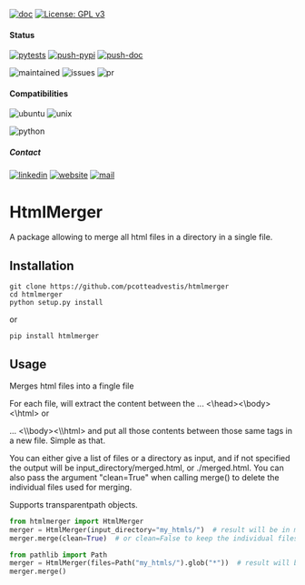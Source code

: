 [![doc](https://img.shields.io/badge/-Documentation-blue)](https://advestis.github.io/htmlmerger)
[![License: GPL v3](https://img.shields.io/badge/License-GPL%20v3-blue.svg)](https://www.gnu.org/licenses/gpl-3.0)

#### Status
[![pytests](https://github.com/Advestis/htmlmerger/actions/workflows/pull-request.yml/badge.svg)](https://github.com/Advestis/htmlmerger/actions/workflows/pull-request.yml)
[![push-pypi](https://github.com/Advestis/htmlmerger/actions/workflows/push-pypi.yml/badge.svg)](https://github.com/Advestis/htmlmerger/actions/workflows/push-pypi.yml)
[![push-doc](https://github.com/Advestis/htmlmerger/actions/workflows/push-doc.yml/badge.svg)](https://github.com/Advestis/htmlmerger/actions/workflows/push-doc.yml)

![maintained](https://img.shields.io/badge/Maintained%3F-yes-green.svg)
![issues](https://img.shields.io/github/issues/Advestis/htmlmerger.svg)
![pr](https://img.shields.io/github/issues-pr/Advestis/htmlmerger.svg)


#### Compatibilities
![ubuntu](https://img.shields.io/badge/Ubuntu-supported--tested-success)
![unix](https://img.shields.io/badge/Other%20Unix-supported--untested-yellow)

![python](https://img.shields.io/pypi/pyversions/htmlmerger)


##### Contact
[![linkedin](https://img.shields.io/badge/LinkedIn-Advestis-blue)](https://www.linkedin.com/company/advestis/)
[![website](https://img.shields.io/badge/website-Advestis.com-blue)](https://www.advestis.com/)
[![mail](https://img.shields.io/badge/mail-maintainers-blue)](mailto:pythondev@advestis.com)

# HtmlMerger

A package allowing to merge all html files in a directory in a single file.

## Installation

```
git clone https://github.com/pcotteadvestis/htmlmerger
cd htmlmerger
python setup.py install
```

or

```
pip install htmlmerger
```

## Usage

Merges html files into a fingle file

For each file, will extract the content between the <html><body><head> ... <\\head><\\body><\\html> or
<html><body> ... <\\body><\\html> and put all those contents between those same tags in a new file. Simple as
that.

You can either give a list of files or a directory as input, and if not specified the output will be
input_directory/merged.html, or ./merged.html. You can also pass the argument "clean=True" when calling merge() to
delete the
individual files
used for merging.

Supports transparentpath objects.

```python
from htmlmerger import HtmlMerger
merger = HtmlMerger(input_directory="my_htmls/")  # result will be in my_htmls/merged.html
merger.merge(clean=True)  # or clean=False to keep the individual files (default behavior)

from pathlib import Path
merger = HtmlMerger(files=Path("my_htmls/").glob("*"))  # result will be in ./merged.html
merger.merge()
```
